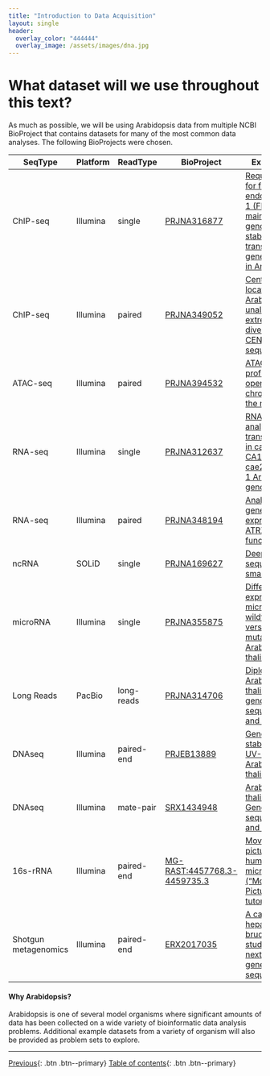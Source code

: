 ```yaml
---
title: "Introduction to Data Acquisition"
layout: single
header:
  overlay_color: "444444"
  overlay_image: /assets/images/dna.jpg
---
```



# What dataset will we use throughout this text?

As much as possible, we will be using Arabidopsis data from multiple NCBI BioProject that contains datasets for many of the most common data analyses.  The following BioProjects were chosen.  

| SeqType              | Platform | ReadType   | BioProject                                                                                | Experiment                                                                                                                                                                 |
|----------------------|----------|------------|-------------------------------------------------------------------------------------------|----------------------------------------------------------------------------------------------------------------------------------------------------------------------------|
| ChIP-seq             | Illumina | single     | [PRJNA316877](https://www.ncbi.nlm.nih.gov/bioproject/?term=PRJNA316877)                  | [Requirement for flap endonuclease 1 (FEN1) to maintain genomic stability and transcriptional gene silencing in Arabidopsis](https://www.ncbi.nlm.nih.gov/pubmed/27231839) |
| ChIP-seq             | Illumina | paired     | [PRJNA349052](https://www.ncbi.nlm.nih.gov/bioproject/?term=PRJNA349052)                  | [Centromere location in Arabidopsis is unaltered by extreme divergence in CENH3 protein sequence]()                                                                        |
| ATAC-seq             | Illumina | paired     | [PRJNA394532](https://www.ncbi.nlm.nih.gov/bioproject/?term=PRJNA394532)                  | [ATAC-seq profiling of open chromatin in the root tips]()                                                                                                                  |
| RNA-seq              | Illumina | single     | [PRJNA312637](https://www.ncbi.nlm.nih.gov/bioproject/?term=PRJNA312637)                  | [RNA-seq analysis of transcriptomes in cae2-1, CA1-1 and cae2-1 CA1-1 Arabidopsis genotypes](https://www.ncbi.nlm.nih.gov/pubmed/27911772)                                 |
| RNA-seq              | Illumina | paired     | [PRJNA348194](https://www.ncbi.nlm.nih.gov/bioproject/?term=PRJNA348194)                  | [Analysis of gene expression in a ATRX loss-of-function line](https://www.ncbi.nlm.nih.gov/pubmed/28684426)                                                                |
| ncRNA                | SOLiD    | single     | [PRJNA169627](https://www.ncbi.nlm.nih.gov/bioproject/?term=PRJNA169627)                  | [Deep sequencing of small RNAs]()                                                                                                                                          |
| microRNA             | Illumina | single     | [PRJNA355875](https://www.ncbi.nlm.nih.gov/bioproject/?term=PRJNA355875)                  | [Differential expression of microRNAs in wildtype versus DCL1 mutants in Arabidopsis thaliana](https://www.ncbi.nlm.nih.gov/pubmed/28407097)                               |
| Long Reads           | PacBio   | long-reads | [PRJNA314706](https://www.ncbi.nlm.nih.gov/bioproject/?term=PRJNA314706)                  | [Diploid Arabidopsis thaliana genome sequencing and assembly](https://www.ncbi.nlm.nih.gov/pubmed/27749838)                                                                |
| DNAseq               | Illumina | paired-end | [PRJEB13889](https://www.ncbi.nlm.nih.gov/bioproject/?term=PRJEB13889)                    | [Genome stability under UV-B in Arabidopsis   thaliana](https://www.nature.com/articles/ncomms13522/)                                                                                                                    |
| DNAseq               | Illumina | mate-pair  | [SRX1434948](https://www.ncbi.nlm.nih.gov/sra/SRX1434948/)                                | [Arabidopsis thaliana Genome sequencing and assembly](https://www.ncbi.nlm.nih.gov/pubmed/27711162)                                                                        |
| 16s-rRNA             | Illumina | paired-end | [MG-RAST:4457768.3-4459735.3](https://docs.qiime2.org/2017.10/tutorials/moving-pictures/) | [Moving pictures of the human microbiome (“Moving Pictures” tutorial)](https://genomebiology.biomedcentral.com/articles/10.1186/gb-2011-12-5-r50)                          |
| Shotgun metagenomics | Illumina | paired-end | [ERX2017035](https://www.ncbi.nlm.nih.gov/sra/ERX2017035/)                                | [A case of hepatic brucelloma studied by next generation sequencing]()                                                                                                     |

#### Why Arabidopsis?
Arabidopsis is one of several model organisms where significant amounts of data has been collected on a wide variety of bioinformatic data analysis problems.  Additional example datasets from a variety of organism will also be provided as problem sets to explore.



---


[Previous](fileTransfer/sra.md){: .btn  .btn--primary}
[Table of contents](dAc_introduction.md){: .btn  .btn--primary}
